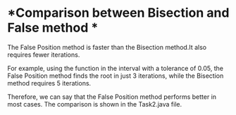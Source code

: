 # *Comparison between Bisection and False method *

The False Position method is faster than the Bisection method.It also requires fewer iterations.

For example, using the function in the interval  with a tolerance of 0.05, the False Position method finds the root in just 3 iterations, while the Bisection method requires 5 iterations.

Therefore, we can say that the False Position method performs better in most cases.
The comparison is shown in the Task2.java file.
